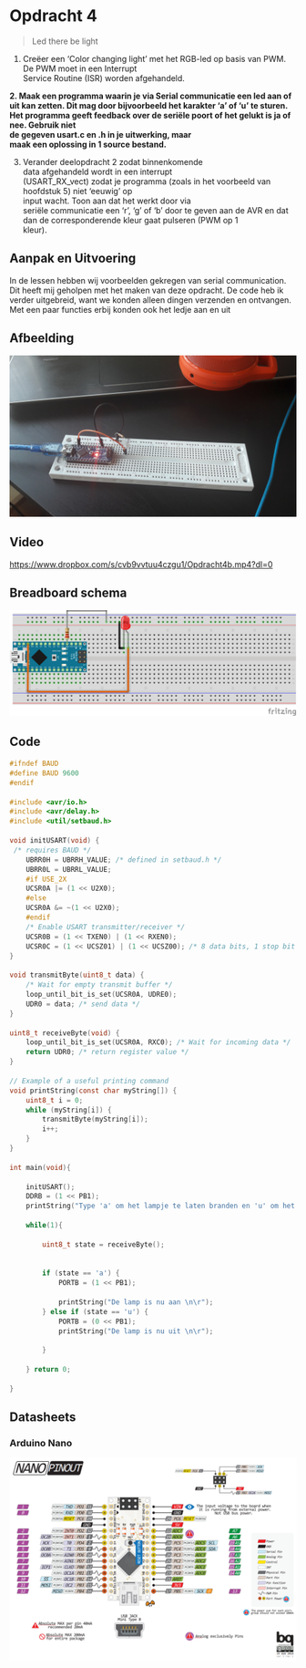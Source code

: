 # Opdracht 4

> Led there be light

1. Creëer	een	‘Color	changing	light’	met	het	RGB-led	
op	basis	van	PWM.	De	PWM	moet	in	een	Interrupt	
Service	Routine	(ISR)	worden	afgehandeld.

**2. Maak	 een	 programma	 waarin	 je	 via	 Serial	
communicatie	een	led	aan	 of	 uit	kan	 zetten.	Dit	
mag	 door	 bijvoorbeeld	 het	 karakter	 ‘a’	 of	 ‘u’	 te	
sturen.	 Het	 programma	 geeft	 feedback	 over	 de	
seriële poort	of	het	gelukt	is	ja	of	nee.	Gebruik	niet	
de	 gegeven	 usart.c	 en	 .h	 in	 je	 uitwerking,	 maar	
maak	een	oplossing	in	1	source	bestand.**	

3. Verander	 deelopdracht	 2	 zodat	 binnenkomende	
data	 afgehandeld	 wordt	 in	 een	 interrupt	
(USART_RX_vect)	 zodat	 je	 programma	 (zoals	 in	
het	voorbeeld	van	hoofdstuk	5)	niet	‘eeuwig’	op	
input	 wacht.	 Toon	 aan	 dat	 het	 werkt	 door	 via	
seriële	 communicatie	 een	 ‘r’,	 ‘g’	 of	 ‘b’	 door	 te	
geven	 aan	 de	 AVR	 en	 dat	 dan	 de	
corresponderende	kleur	gaat	pulseren	(PWM	op	1	
kleur).

## Aanpak en Uitvoering

In de lessen hebben wij voorbeelden gekregen van serial communication. Dit heeft mij geholpen met het maken van deze opdracht. De code heb ik verder uitgebreid, want we konden alleen dingen verzenden en ontvangen. Met een paar functies erbij konden ook het ledje aan en uit



## Afbeelding

![Opdracht 4 - Led there be light - Afbeelding](https://raw.githubusercontent.com/Jandepiel/Imthe1/master/O_4.2/assets/20180404_192329.jpg)

## Video

https://www.dropbox.com/s/cvb9vvtuu4czgu1/Opdracht4b.mp4?dl=0

## Breadboard schema

![Opdracht 4 - Led there be light - Afbeelding](https://raw.githubusercontent.com/Jandepiel/Imthe1/master/O_4.2/assets/frit4b.png)

## Code
```c
#ifndef BAUD
#define BAUD 9600
#endif

#include <avr/io.h>
#include <avr/delay.h>
#include <util/setbaud.h>

void initUSART(void) {
 /* requires BAUD */
	UBRR0H = UBRRH_VALUE; /* defined in setbaud.h */
	UBRR0L = UBRRL_VALUE;
	#if USE_2X
	UCSR0A |= (1 << U2X0);
	#else
	UCSR0A &= ~(1 << U2X0);
	#endif
	/* Enable USART transmitter/receiver */
	UCSR0B = (1 << TXEN0) | (1 << RXEN0);
	UCSR0C = (1 << UCSZ01) | (1 << UCSZ00); /* 8 data bits, 1 stop bit */
}

void transmitByte(uint8_t data) {
	/* Wait for empty transmit buffer */
	loop_until_bit_is_set(UCSR0A, UDRE0);
	UDR0 = data; /* send data */
}

uint8_t receiveByte(void) {
	loop_until_bit_is_set(UCSR0A, RXC0); /* Wait for incoming data */
	return UDR0; /* return register value */
}

// Example of a useful printing command
void printString(const char myString[]) {
	uint8_t i = 0;
	while (myString[i]) {
		transmitByte(myString[i]);
		i++;
	}
}

int main(void){

	initUSART();
	DDRB = (1 << PB1);
	printString("Type 'a' om het lampje te laten branden en 'u' om het lampje uit te doen \n\r");

	while(1){

		uint8_t state = receiveByte();


		if (state == 'a') {
			PORTB = (1 << PB1);

			printString("De lamp is nu aan \n\r");
		} else if (state == 'u') {
			PORTB = (0 << PB1);
			printString("De lamp is nu uit \n\r");

		}

	} return 0;

}


```

## Datasheets

### Arduino Nano
![Schematic Arduino Nano - Afbeelding](https://raw.githubusercontent.com/Jandepiel/Imthe1/master/O_1/assets/nano.png)



